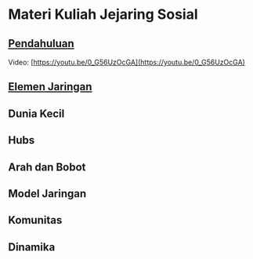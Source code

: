 # Materi Kuliah Jejaring Sosial
## [Pendahuluan](Pendahuluan.md)
Video: [https://youtu.be/0_G56UzOcGA](https://youtu.be/0_G56UzOcGA)
## [Elemen Jaringan](ElemenJaringan.md)
## Dunia Kecil
## Hubs
## Arah dan Bobot
## Model Jaringan
## Komunitas
## Dinamika
